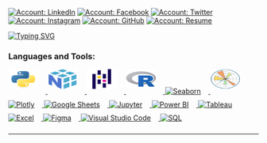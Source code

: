 
[![Account: LinkedIn](https://img.shields.io/badge/Abdo%20Fahmy-LinkedIn-0077b5)](https://www.linkedin.com/in/abdo-fahmy-a65332244/)
[![Account: Facebook](https://img.shields.io/badge/Abdo%20Fahmy-Facebook-3B5998)](https://www.facebook.com/abdoh.rahman?mibextid=AEUHqQ)
[![Account: Twitter](https://img.shields.io/badge/Abdo%20Fahmy-Twitter-0084b4)](https://twitter.com/abdelrh80480054)
[![Account: Instagram](https://img.shields.io/badge/Abdo%20Fahmy-Instagram-966842)](https://instagram.com/abdo_fahmyrg?igshid=YmMyMTA2M2Y=)
[![Account: GitHub](https://img.shields.io/badge/Abdo%20Fahmy-GitHub-2b3137)](https://www.github.com/AbdoFahmyrg/)
[![Account: Resume](https://img.shields.io/badge/Download-CV-6b3237)](https://github.com/AbdoFahmyrg/AbdoFahmyrg/blob/main/Abdulrahman%20Fahmy%20Raghp.pdf)

<a href="https://git.io/typing-svg"><img src="https://readme-typing-svg.demolab.com?font=Fira+Code&weight=800&size=25&duration=3000&pause=503&center=true&vCenter=true&width=1000&lines=Hello+Everyone;My+name+is+Abdulrahman+Fahmy+.;I+am+a+Data+Analysis+.;and+my+interests+include+%5BPython+%2C+Statics+%2C" alt="Typing SVG" /></a>



<!DOCTYPE html>
<html lang="en">
<head>
    <meta charset="UTF-8">
    <meta name="viewport" content="width=device-width, initial-scale=1.0">
    <title>Languages and Tools</title>
    <style>
        .tools img {
            width: 60px; /* تعديل حجم الأيقونات */
            height: 40px; /* تعديل حجم الأيقونات */
            margin-right: 15px; /* زيادة المسافة بين الأيقونات */
            margin-bottom: 10px; /* زيادة المسافة بين الأسطر */
        }
    </style>
</head>
<body>
    <h3 align="left">Languages and Tools:</h3>
    <p class="tools" align="left">
        <a href="https://www.python.org/" target="_blank">
            <img src="https://raw.githubusercontent.com/devicons/devicon/master/icons/python/python-original.svg" alt="Python"/>
        </a>
        <a href="https://numpy.org/" target="_blank">
            <img src="https://raw.githubusercontent.com/devicons/devicon/master/icons/numpy/numpy-original.svg" alt="NumPy"/>
        </a>
        <a href="https://pandas.pydata.org/" target="_blank">
            <img src="https://raw.githubusercontent.com/devicons/devicon/master/icons/pandas/pandas-original.svg" alt="Pandas"/>
        </a>
        <a href="https://www.r-project.org/" target="_blank">
            <img src="https://raw.githubusercontent.com/devicons/devicon/master/icons/r/r-original.svg" alt="R"/>
        </a>
        <a href="https://seaborn.pydata.org/" target="_blank">
            <img src="https://seaborn.pydata.org/_static/logo-wide-lightbg.svg" alt="Seaborn"/>
        </a>
        <a href="https://matplotlib.org/" target="_blank">
            <img src="https://raw.githubusercontent.com/devicons/devicon/master/icons/matplotlib/matplotlib-original.svg" alt="Matplotlib"/>
        </a>
        <a href="https://plotly.com/" target="_blank">
            <img src="https://images.plot.ly/logo/new-branding/plotly-logomark.png" alt="Plotly"/>
        </a>
        <a href="https://www.google.com/sheets/about/" target="_blank">
            <img src="https://www.gstatic.com/images/branding/product/2x/sheets_48dp.png" alt="Google Sheets"/>
        </a>
        <a href="https://jupyter.org/" target="_blank">
            <img src="https://cdn.jsdelivr.net/gh/devicons/devicon/icons/jupyter/jupyter-original.svg" alt="Jupyter"/>
        </a>
        <a href="https://powerbi.microsoft.com/" target="_blank">
            <img src="https://upload.wikimedia.org/wikipedia/commons/c/cf/New_Power_BI_Logo.svg" alt="Power BI"/>
        </a>
        <a href="https://www.tableau.com/" target="_blank">
            <img src="https://www.tableau.com/sites/default/files/pages/tableaulogo_highres.png" alt="Tableau"/>
        </a>
        <a href="https://www.microsoft.com/en-us/microsoft-365/excel" target="_blank">
            <img src="https://upload.wikimedia.org/wikipedia/commons/thumb/7/73/Microsoft_Excel_2013-2019_logo.svg/1024px-Microsoft_Excel_2013-2019_logo.svg.png" alt="Excel"/>
        </a>
        <a href="https://www.figma.com/" target="_blank">
            <img src="https://www.vectorlogo.zone/logos/figma/figma-icon.svg" alt="Figma"/>
        </a>
        <a href="https://code.visualstudio.com/" target="_blank">
            <img src="https://cdn.jsdelivr.net/gh/devicons/devicon/icons/vscode/vscode-original.svg" alt="Visual Studio Code"/>
        </a>
        <a href="https://www.microsoft.com/en-us/sql-server" target="_blank">
            <img src="https://cdn.jsdelivr.net/gh/devicons/devicon/icons/microsoftsqlserver/microsoftsqlserver-original.svg" alt="SQL"/>
        </a>
    </p>
    <hr>
</body>
</html>

